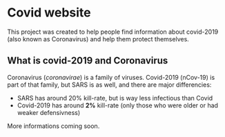 # Covid website

This project was created to help people find information about covid-2019 (also known as Coronavirus) and help them protect themselves.

## What is covid-2019 and Coronavirus

Coronavirus (*coronavirae*) is a family of viruses. Covid-2019 (nCov-19) is part of that family, but SARS is as well, and there are major differencies:

* SARS has around 20% kill-rate, but is way less infectious than Covid
* Covid-2019 has around **2%** kill-rate (only those who were older or had weaker defensivness)

More informations coming soon.
